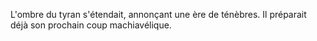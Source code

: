 L'ombre du tyran s'étendait, annonçant une ère de ténèbres. Il préparait déjà son prochain coup machiavélique.
